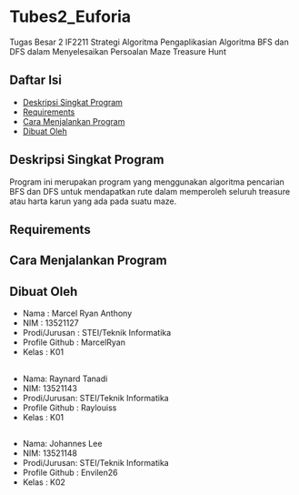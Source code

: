 # Tubes2_Euforia
Tugas Besar 2 IF2211 Strategi Algoritma Pengaplikasian Algoritma BFS dan DFS dalam Menyelesaikan Persoalan Maze Treasure Hunt

## Daftar Isi
* [Deskripsi Singkat Program](#deskripsi-singkat-program)
* [Requirements](#requirements)
* [Cara Menjalankan Program](#cara-menjalankan-program)
* [Dibuat Oleh](#dibuat-oleh)

## Deskripsi Singkat Program
Program ini merupakan program yang menggunakan algoritma pencarian BFS dan DFS untuk mendapatkan rute dalam memperoleh seluruh treasure atau harta karun yang ada pada suatu maze.

## Requirements

## Cara Menjalankan Program

## Dibuat Oleh
* Nama : Marcel Ryan Anthony
* NIM : 13521127
* Prodi/Jurusan : STEI/Teknik Informatika
* Profile Github : MarcelRyan
* Kelas : K01
##
* Nama: Raynard Tanadi
* NIM: 13521143
* Prodi/Jurusan: STEI/Teknik Informatika
* Profile Github : Raylouiss
* Kelas : K01
##
* Nama: Johannes Lee
* NIM: 13521148
* Prodi/Jurusan: STEI/Teknik Informatika
* Profile Github : Envilen26
* Kelas : K02